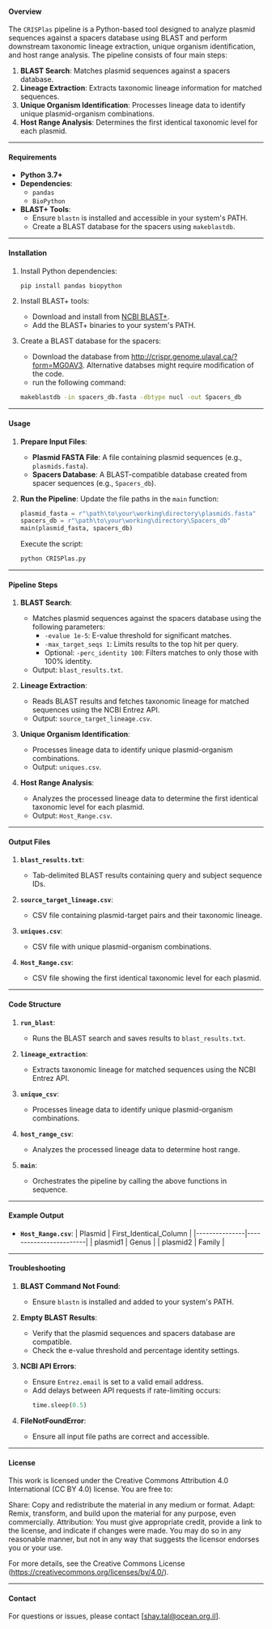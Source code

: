 
#### **Overview**
The `CRISPlas` pipeline is a Python-based tool designed to analyze plasmid sequences against a spacers database using BLAST and perform downstream taxonomic lineage extraction, unique organism identification, and host range analysis. The pipeline consists of four main steps:
1. **BLAST Search**: Matches plasmid sequences against a spacers database.
2. **Lineage Extraction**: Extracts taxonomic lineage information for matched sequences.
3. **Unique Organism Identification**: Processes lineage data to identify unique plasmid-organism combinations.
4. **Host Range Analysis**: Determines the first identical taxonomic level for each plasmid.

---

#### **Requirements**
- **Python 3.7+**
- **Dependencies**:
  - `pandas`
  - `BioPython`
- **BLAST+ Tools**:
  - Ensure `blastn` is installed and accessible in your system's PATH.
  - Create a BLAST database for the spacers using `makeblastdb`.

---

#### **Installation**
1. Install Python dependencies:
   ```bash
   pip install pandas biopython
   ```
2. Install BLAST+ tools:
   - Download and install from [NCBI BLAST+](https://ftp.ncbi.nlm.nih.gov/blast/executables/blast+/LATEST/).
   - Add the BLAST+ binaries to your system's PATH.

3. Create a BLAST database for the spacers:
   - Download the database from http://crispr.genome.ulaval.ca/?form=MG0AV3. Alternative databses might require modification of the code.
   - run the following command:
   ```bash
   makeblastdb -in spacers_db.fasta -dbtype nucl -out Spacers_db
   ```

---

#### **Usage**
1. **Prepare Input Files**:
   - **Plasmid FASTA File**: A file containing plasmid sequences (e.g., `plasmids.fasta`).
   - **Spacers Database**: A BLAST-compatible database created from spacer sequences (e.g., `Spacers_db`).

2. **Run the Pipeline**:
   Update the file paths in the `main` function:
   ```python
   plasmid_fasta = r"\path\to\your\working\directory\plasmids.fasta"
   spacers_db = r"\path\to\your\working\directory\Spacers_db"
   main(plasmid_fasta, spacers_db)
   ```

   Execute the script:
   ```bash
   python CRISPlas.py
   ```

---

#### **Pipeline Steps**
1. **BLAST Search**:
   - Matches plasmid sequences against the spacers database using the following parameters:
     - `-evalue 1e-5`: E-value threshold for significant matches.
     - `-max_target_seqs 1`: Limits results to the top hit per query.
     - Optional: `-perc_identity 100`: Filters matches to only those with 100% identity.
   - Output: `blast_results.txt`.

2. **Lineage Extraction**:
   - Reads BLAST results and fetches taxonomic lineage for matched sequences using the NCBI Entrez API.
   - Output: `source_target_lineage.csv`.

3. **Unique Organism Identification**:
   - Processes lineage data to identify unique plasmid-organism combinations.
   - Output: `uniques.csv`.

4. **Host Range Analysis**:
   - Analyzes the processed lineage data to determine the first identical taxonomic level for each plasmid.
   - Output: `Host_Range.csv`.

---

#### **Output Files**
1. **`blast_results.txt`**:
   - Tab-delimited BLAST results containing query and subject sequence IDs.

2. **`source_target_lineage.csv`**:
   - CSV file containing plasmid-target pairs and their taxonomic lineage.

3. **`uniques.csv`**:
   - CSV file with unique plasmid-organism combinations.

4. **`Host_Range.csv`**:
   - CSV file showing the first identical taxonomic level for each plasmid.

---

#### **Code Structure**
1. **`run_blast`**:
   - Runs the BLAST search and saves results to `blast_results.txt`.

2. **`lineage_extraction`**:
   - Extracts taxonomic lineage for matched sequences using the NCBI Entrez API.

3. **`unique_csv`**:
   - Processes lineage data to identify unique plasmid-organism combinations.

4. **`host_range_csv`**:
   - Analyzes the processed lineage data to determine host range.

5. **`main`**:
   - Orchestrates the pipeline by calling the above functions in sequence.

---

#### **Example Output**
- **`Host_Range.csv`**:
   | Plasmid       | First_Identical_Column |
   |---------------|------------------------|
   | plasmid1      | Genus                 |
   | plasmid2      | Family                |

---

#### **Troubleshooting**
1. **BLAST Command Not Found**:
   - Ensure `blastn` is installed and added to your system's PATH.

2. **Empty BLAST Results**:
   - Verify that the plasmid sequences and spacers database are compatible.
   - Check the e-value threshold and percentage identity settings.

3. **NCBI API Errors**:
   - Ensure `Entrez.email` is set to a valid email address.
   - Add delays between API requests if rate-limiting occurs:
     ```python
     time.sleep(0.5)
     ```

4. **FileNotFoundError**:
   - Ensure all input file paths are correct and accessible.

---

#### **License**
This work is licensed under the Creative Commons Attribution 4.0 International (CC BY 4.0) license.
You are free to:

Share: Copy and redistribute the material in any medium or format.
Adapt: Remix, transform, and build upon the material for any purpose, even commercially.
Attribution:
You must give appropriate credit, provide a link to the license, and indicate if changes were made. You may do so in any reasonable manner, but not in any way that suggests the licensor endorses you or your use.

For more details, see the Creative Commons License (https://creativecommons.org/licenses/by/4.0/).

---

#### **Contact**
For questions or issues, please contact [shay.tal@ocean.org.il].
